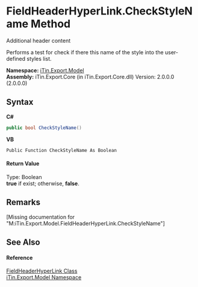 # FieldHeaderHyperLink.CheckStyleName Method 
Additional header content 

Performs a test for check if there this name of the style into the user-defined styles list.

**Namespace:**&nbsp;<a href="N_iTin_Export_Model">iTin.Export.Model</a><br />**Assembly:**&nbsp;iTin.Export.Core (in iTin.Export.Core.dll) Version: 2.0.0.0 (2.0.0.0)

## Syntax

**C#**<br />
``` C#
public bool CheckStyleName()
```

**VB**<br />
``` VB
Public Function CheckStyleName As Boolean
```


#### Return Value
Type: Boolean<br /><strong>true</strong> if exist; otherwise, <strong>false</strong>.

## Remarks
\[Missing <remarks> documentation for "M:iTin.Export.Model.FieldHeaderHyperLink.CheckStyleName"\]

## See Also


#### Reference
<a href="T_iTin_Export_Model_FieldHeaderHyperLink">FieldHeaderHyperLink Class</a><br /><a href="N_iTin_Export_Model">iTin.Export.Model Namespace</a><br />